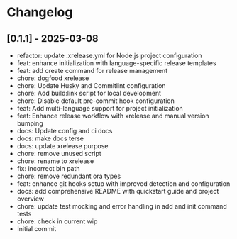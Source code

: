 # Changelog

## [0.1.1] - 2025-03-08

* refactor: update .xrelease.yml for Node.js project configuration
* feat: enhance initialization with language-specific release templates
* feat: add create command for release management
* chore: dogfood xrelease
* chore: Update Husky and Commitlint configuration
* chore: Add build:link script for local development
* chore: Disable default pre-commit hook configuration
* feat: Add multi-language support for project initialization
* feat: Enhance release workflow with xrelease and manual version bumping
* docs: Update config and ci docs
* docs: make docs terse
* docs: update xrelease purpose
* chore: remove unused script
* chore: rename to xrelease
* fix: incorrect bin path
* chore: remove redundant ora types
* feat: enhance git hooks setup with improved detection and configuration
* docs: add comprehensive README with quickstart guide and project overview
* chore: update test mocking and error handling in add and init command tests
* chore: check in current wip
* Initial commit

